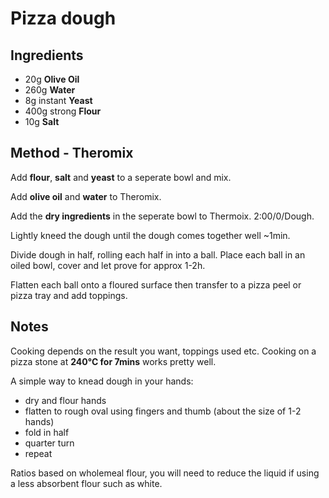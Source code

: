# Pizza dough

## Ingredients

- 20g **Olive Oil**
- 260g **Water**
- 8g instant **Yeast**
- 400g strong **Flour**
- 10g **Salt**

## Method - Theromix

Add **flour**, **salt** and **yeast** to a seperate bowl and mix.

Add **olive oil** and **water** to Theromix.

Add the **dry ingredients** in the seperate bowl to Thermoix. 2:00/0/Dough.

Lightly kneed the dough until the dough comes together well ~1min.

Divide dough in half, rolling each half in into a ball. Place each ball in an oiled bowl, cover and let prove for approx 1-2h.

Flatten each ball onto a floured surface then transfer to a pizza peel or pizza tray and add toppings.

## Notes

Cooking depends on the result you want, toppings used etc. Cooking on a pizza stone at **240°C for 7mins** works pretty well.

A simple way to knead dough in your hands:

- dry and flour hands
- flatten to rough oval using fingers and thumb (about the size of 1-2 hands)
- fold in half
- quarter turn
- repeat

Ratios based on wholemeal flour, you will need to reduce the liquid if using a less absorbent flour such as white.
